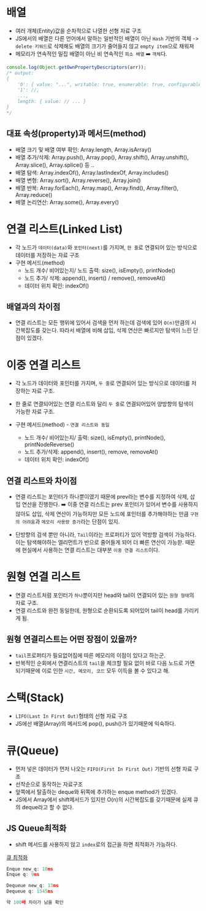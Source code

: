 # 배열

-   여러 개체(Entity)값을 순차적으로 나열한 선형 자료 구조
-   JS에서의 배열은 다른 언어에서 말하는 일반적인 배열이 아닌 `Hash` 기반의 객체 -> `delete 키워드`로 삭제해도 배열의 크기가 줄어들지 않고 `empty item`으로 채워져
-   메모리가 연속적인 밀집 배열이 아닌 비 연속적인 `희소 배열` ➡️ `객체`다.

```javascript
console.log(Object.getOwnPropertyDescriptors(arr));
/* output:
{
    '0': { value: "...", writable: true, enumerable: true, configurable: true},
    '1': //,
    ...,
    length: { value: // ... }
}
*/
```

## 대표 속성(property)과 메서드(method)

-   배열 크기 및 배열 여부 확인: Array.length, Array.isArray()
-   배열 추가/삭제: Array.push(), Array.pop(), Array.shift(), Array.unshift(), Array.slice(), Array.splice() 등 ..
-   배열 탐색: Array.indexOf(), Array.lastIndexOf, Array.includes()
-   배열 변형: Array.sort(), Array.reverse(), Array.join()
-   배열 반복: Array.forEach(), Array.map(), Array.find(), Array.filter(), Array.reduce()
-   배열 논리연산: Array.some(), Array.every()

# 연결 리스트(Linked List)

-   각 노드가 `데이터(data)`와 `포인터(next)`를 가지며, `한 줄`로 연결되어 있는 방식으로 데이터를 저장하는 자료 구조
-   구현 메서드(method)
    -   노드 개수/ 비어있는지/ 노드 출력: size(), isEmpty(), printNode()
    -   노드 추가/ 삭제: append(), insert() / remove(), removeAt()
    -   데이터 위치 확인: indexOf()

## 배열과의 차이점

-   연결 리스트는 모든 행위에 있어서 검색을 먼저 하는데 검색에 있어 `O(n)`만큼의 시간복잡도를 갖는다. 따라서 배열에 비해 삽입, 삭제 연산은 빠르지만 탐색이 느린 단점이 있겠다.

# 이중 연결 리스트

-   각 노드가 데이터와 포인터를 가지며, `두 줄`로 연결되어 있는 방식으로 데이터를 저장하는 자료 구조.
-   한 줄로 연결되어있는 연결 리스트와 달리 `두 줄`로 연결되어있어 양방향의 탐색이 가능한 자료 구조.

-   구현 메서드(method) - `연결 리스트와 동일`
    -   노드 개수/ 비어있는지/ 출력: size(), isEmpty(), printNode(), printNodeReverse()
    -   노드 추가/삭제: append(), insert(), remove, removeAt()
    -   데이터 위치 확인: indexOf()

## 연결 리스트와 차이점

-   연결 리스트는 포인터가 하나뿐이였기 때문에 prev라는 변수를 지정하여 삭제, 삽입 연산을 진행한다. ➡️ 이중 연결 리스트는 prev 포인터가 있어서 변수를 사용하지 않아도 삽입, 삭제 연산이 가능하지만 모든 노드에 포인터를 추가해야하는 만큼 `구현의 어려움`과 `메모리 사용량 증가`라는 단점이 있지.

-   단방향의 검색 뿐만 아니라, `Tail`이라는 프로퍼티가 있어 역방향 검색이 가능하다. 이는 탐색해야하는 엘리먼트가 반으로 줄어들게 되어 더 빠른 연산이 가능핟. 때문에 현실에서 사용하는 연결 리스트는 대부분 `이중 연결 리스트`이다.

# 원형 연결 리스트

-   연결 리스트처럼 포인터가 `하나`뿐이지만 head와 tail이 연결되어 있는 `원형 형태`의 자료 구조.
-   연결 리스트와 완전 동일한데, 원형으로 순환되도록 되어있어 tail이 head를 가리키게 됨.

## 원형 연결리스트는 어떤 장점이 있을까?

-   `tail`프로퍼티가 필요없어짐에 따른 메모리의 이점이 있다고 하는군.
-   반복적인 순회에서 연결리스트의 `tail`을 체크할 필요 없이 바로 다음 노드로 가면 되기때문에 이로 인한 `시간, 메모리, 코드` 모두 이득을 볼 수 있다고 해.

# 스택(Stack)
-   `LIFO(Last In First Out)`형태의 선형 자료 구조
-   JS에선 배열(Array)의 메서드에 pop(), push()가 있기때문에 익숙하다.

# 큐(Queue)
- 먼저 넣은 데이터가 먼저 나오는 `FIFO(First In First Out)` 기반의 선형 자료 구조
- 선착순으로 동작하는 자료구조
- 앞쪽에서 탈출하는 deque와 뒤쪽에 추가하는 enque method가 있겠다.
- JS에서 Array에서 shift메서드가 있지만 O(n)의 시간복잡도를 갖기때문에 실제 큐의 deque라고 할 수 없다.

## JS Queue최적화
- shift 메서드를 사용하지 않고 `index`로의 접근을 하면 최적화가 가능하다.

<a href="https://github.com/uiseop/TIL/tree/master/js/%EC%84%A0%ED%98%95%EC%9E%90%EB%A3%8C%EA%B5%AC%EC%A1%B0/%ED%81%90/%ED%81%90.js">큐 최적화</a>

```javascript
Enque new_q: 10ms
Enque q: 9ms

Dequeue new_q: 13ms
Dequeue q: 1545ms

약 100배 차이가 남을 확인
```